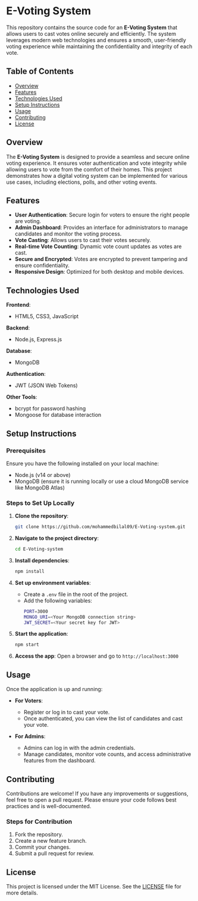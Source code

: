 # E-Voting System

This repository contains the source code for an **E-Voting System** that allows users to cast votes online securely and efficiently. The system leverages modern web technologies and ensures a smooth, user-friendly voting experience while maintaining the confidentiality and integrity of each vote.

## Table of Contents
- [Overview](#overview)
- [Features](#features)
- [Technologies Used](#technologies-used)
- [Setup Instructions](#setup-instructions)
- [Usage](#usage)
- [Contributing](#contributing)
- [License](#license)

## Overview

The **E-Voting System** is designed to provide a seamless and secure online voting experience. It ensures voter authentication and vote integrity while allowing users to vote from the comfort of their homes. This project demonstrates how a digital voting system can be implemented for various use cases, including elections, polls, and other voting events.

## Features
- **User Authentication**: Secure login for voters to ensure the right people are voting.
- **Admin Dashboard**: Provides an interface for administrators to manage candidates and monitor the voting process.
- **Vote Casting**: Allows users to cast their votes securely.
- **Real-time Vote Counting**: Dynamic vote count updates as votes are cast.
- **Secure and Encrypted**: Votes are encrypted to prevent tampering and ensure confidentiality.
- **Responsive Design**: Optimized for both desktop and mobile devices.

## Technologies Used

**Frontend**:
- HTML5, CSS3, JavaScript

**Backend**:
- Node.js, Express.js

**Database**:
- MongoDB

**Authentication**:
- JWT (JSON Web Tokens)

**Other Tools**:
- bcrypt for password hashing
- Mongoose for database interaction

## Setup Instructions

### Prerequisites

Ensure you have the following installed on your local machine:
- Node.js (v14 or above)
- MongoDB (ensure it is running locally or use a cloud MongoDB service like MongoDB Atlas)

### Steps to Set Up Locally

1. **Clone the repository**:
    ```bash
    git clone https://github.com/mohammedbilal09/E-Voting-system.git
    ```

2. **Navigate to the project directory**:
    ```bash
    cd E-Voting-system
    ```

3. **Install dependencies**:
    ```bash
    npm install
    ```

4. **Set up environment variables**:
   - Create a `.env` file in the root of the project.
   - Add the following variables:
     ```bash
     PORT=3000
     MONGO_URI=<Your MongoDB connection string>
     JWT_SECRET=<Your secret key for JWT>
     ```

5. **Start the application**:
    ```bash
    npm start
    ```

6. **Access the app**: 
   Open a browser and go to `http://localhost:3000`

## Usage

Once the application is up and running:

- **For Voters**: 
  - Register or log in to cast your vote.
  - Once authenticated, you can view the list of candidates and cast your vote.
  
- **For Admins**: 
  - Admins can log in with the admin credentials.
  - Manage candidates, monitor vote counts, and access administrative features from the dashboard.

## Contributing

Contributions are welcome! If you have any improvements or suggestions, feel free to open a pull request. Please ensure your code follows best practices and is well-documented.

### Steps for Contribution

1. Fork the repository.
2. Create a new feature branch.
3. Commit your changes.
4. Submit a pull request for review.

## License

This project is licensed under the MIT License. See the [LICENSE](LICENSE) file for more details.

